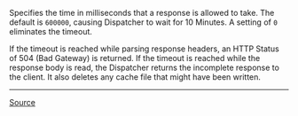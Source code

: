 Specifies the time in milliseconds that a response is allowed to take. The default is `600000`, causing Dispatcher to wait for 10 Minutes. A setting of `0` eliminates the timeout.

If the timeout is reached while parsing response headers, an HTTP Status of 504 (Bad Gateway) is returned. If the timeout is reached while the response body is read, the Dispatcher returns the incomplete response to the client. It also deletes any cache file that might have been written.

---

[Source](https://experienceleague.adobe.com/docs/experience-manager-dispatcher/using/configuring/dispatcher-configuration.html?lang=en#renders-options)
